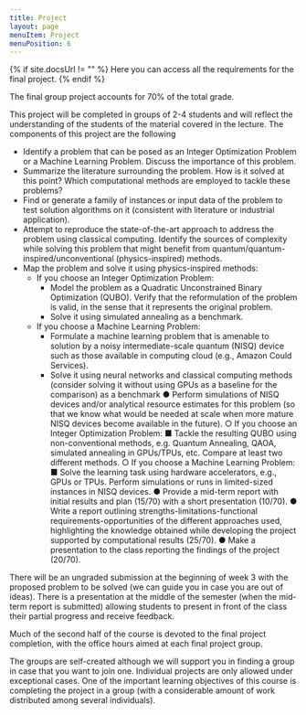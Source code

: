 ```yaml
---
title: Project
layout: page
menuItem: Project
menuPosition: 6
---
```

{% if site.docsUrl != "" %}
Here you can access all the requirements for the final project.
{% endif %}

<!-- **Homework Project:**  -->
The final group project accounts for 70% of the total grade.

 This project will be completed in groups of 2-4 students and will reflect the understanding of the students of the material covered in the lecture. The components of this project are the following
- Identify a problem that can be posed as an Integer Optimization Problem or a Machine Learning Problem. Discuss the importance of this problem.
- Summarize the literature surrounding the problem. How is it solved at this point? Which computational methods are employed to tackle these problems?
- Find or generate a family of instances or input data of the problem to test solution algorithms on it (consistent with literature or industrial application).
- Attempt to reproduce the state-of-the-art approach to address the problem using classical computing. Identify the sources of complexity while solving this problem that might benefit from quantum/quantum-inspired/unconventional (physics-inspired) methods.
-	Map the problem and solve it using physics-inspired methods:
    - If you choose an Integer Optimization Problem:
        - Model the problem as a Quadratic Unconstrained Binary Optimization (QUBO). Verify that the reformulation of the problem is valid, in the sense that it represents the original problem.
        - Solve it using simulated annealing as a benchmark.
    - If you choose a Machine Learning Problem:
        - Formulate a machine learning problem that is amenable to solution by a noisy intermediate-scale quantum (NISQ) device such as those available in computing cloud (e.g., Amazon Could Services).
        - Solve it using neural networks and classical computing methods (consider solving it without using GPUs as a baseline for the comparison) as a benchmark
●	Perform simulations of NISQ devices and/or analytical resource estimates for this problem (so that we know what would be needed at scale when more mature NISQ devices become available in the future). 
    ○	 If you choose an Integer Optimization Problem:
        ■	Tackle the resulting QUBO using non-conventional methods, e.g. Quantum Annealing, QAOA, simulated annealing in GPUs/TPUs, etc. Compare at least two different methods.
    ○	If you choose a Machine Learning Problem:
        ■	Solve the learning task using hardware accelerators, e.g., GPUs or TPUs. Perform simulations or runs in limited-sized instances in NISQ devices.
●	Provide a mid-term report with initial results and plan (15/70) with a short presentation (10/70).
●	Write a report outlining strengths-limitations-functional requirements-opportunities of the different approaches used, highlighting the knowledge obtained while developing the project supported by computational results (25/70).
●	Make a presentation to the class reporting the findings of the project (20/70).

There will be an ungraded submission at the beginning of week 3 with the proposed problem to be solved (we can guide you in case you are out of ideas). There is a presentation at the middle of the semester (when the mid-term report is submitted) allowing students to present in front of the class their partial progress and receive feedback.

Much of the second half of the course is devoted to the final project completion, with the office hours aimed at each final project group.

The groups are self-created although we will support you in finding a group in case that you want to join one. Individual projects are only allowed under exceptional cases. One of the important learning objectives of this course is completing the project in a group (with a considerable amount of work distributed among several individuals).



<!-- The final group project accounts for 70% of the total grade.
This project should reflect the understanding of the material covered in the course.

The components of this project are the following:
- Identify a problem that can be posed as an Integer Program. Discuss the importance of this problem.
- Solve instances of the identified problem using classical tools. Identify which are the sources of complexity while solving this problem.
- Model the problem as a Quadratic Unconstrained Binary Optimization (QUBO). Verify that the reformulation of the problem is valid, in the sense that it represents the original problem.
- Solve the resulting QUBO using non-conventional methods, e.g. Quantum Annealing, QAOA, simulated annealing in GPUs/TPUs, etc. Compare at least two different methods.
- Implement the Graver Augmented Multiseed Algorithm (GAMA) to solve your problem. Evaluate the validity of your formulation for this algorithm and apply other decomposition algorithms if possible.
- Write a report outlining the different approaches used and highlighting the knowledge obtained while developing the project.
- Make a final presentation to the class reporting the findings of the project. -->

